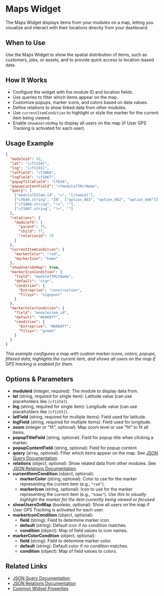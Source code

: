 # Maps Widget

The Maps Widget displays items from your modules on a map, letting you visualize and interact with their locations directly from your dashboard.

## When to Use
Use the Maps Widget to show the spatial distribution of items, such as customers, jobs, or assets, and to provide quick access to location-based data.

## How It Works
- Configure the widget with the module ID and location fields.
- Use queries to filter which items appear on the map.
- Customize popups, marker icons, and colors based on data values.
- Define relations to show linked data from other modules.
- Use `currentItemCondition` to highlight or style the marker for the current item being viewed.
- Enable `showUsersOnMap` to display all users on the map (if User GPS Tracking is activated for each user).

## Usage Example

```json
{
  "moduleid": 52,
  "lat": "[cf1154]",
  "lng": "[cf1155]",
  "latField": "cf1066",
  "lngField": "cf1067",
  "popupTitleField": "cf636",
  "popupContentField": "cfmodule77MitName",
  "query": [
    ["module75Item.id", "=", "[itemid]"],
    ["cf649.string", "IN", ["option_863", "option_862", "option_846"]],
    ["cf1066.string", "!=", ""],
    ["cf1067.string", "!=", ""]
  ],
  "relations": {
    "module75": {
      "parent": 75,
      "child": 77,
      "relationid": 79
    }
  },
  "currentItemCondition": {
    "markerColor": "red",
    "markerIcon": "home"
  },
  "showUsersOnMap": true,
  "markerIconCondition": {
    "field": "module77MitName",
    "default": "star",
    "condition": {
      "Entreprise": "construction",
      "Tilsyn": "signpost"
    }
  },
  "markerColorCondition": {
    "field": "moduleitem_id",
    "default": "#6060ff",
    "condition": {
      "Entreprise": "#6060ff",
      "Tilsyn": "green"
    }
  }
}
```

*This example configures a map with custom marker icons, colors, popups, filtered data, highlights the current item, and shows all users on the map if GPS tracking is enabled for them.*

## Options & Parameters
- **moduleid** (integer, required): The module to display data from.
- **lat** (string, required for single item): Latitude value (can use placeholders like `[cf1154]`).
- **lng** (string, required for single item): Longitude value (can use placeholders like `[cf1155]`).
- **latField** (string, required for multiple items): Field used for latitude.
- **lngField** (string, required for multiple items): Field used for longitude.
- **zoom** (integer or "fit", optional): Map zoom level or use "fit" to fit all items.
- **popupTitleField** (string, optional): Field for popup title when clicking a marker.
- **popupContentField** (string, optional): Field for popup content.
- **query** (array, optional): Filter which items appear on the map. See [JSON Query Documentation](/docs/JSON/json-query).
- **relations** (object, optional): Show related data from other modules. See [JSON Relations Documentation](/docs/JSON/json-relations).
- **currentItemCondition** (object, optional):
  - **markerColor** (string, optional): Color to use for the marker representing the current item (e.g., `"red"`).
  - **markerIcon** (string, optional): Icon to use for the marker representing the current item (e.g., `"home"`).
  *Use this to visually highlight the marker for the item currently being viewed or focused.*
- **showUsersOnMap** (boolean, optional): Show all users on the map if User GPS Tracking is activated for each user.
- **markerIconCondition** (object, optional):
  - **field** (string): Field to determine marker icon.
  - **default** (string): Default icon if no condition matches.
  - **condition** (object): Map of field values to icon names.
- **markerColorCondition** (object, optional):
  - **field** (string): Field to determine marker color.
  - **default** (string): Default color if no condition matches.
  - **condition** (object): Map of field values to colors.

## Related Links
- [JSON Query Documentation](/docs/JSON/json-query)
- [JSON Relations Documentation](/docs/JSON/json-relations)
- [Common Widget Properties](/docs/modules/widgets/common-properties.md)
